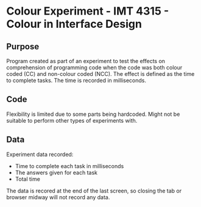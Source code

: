 # Colour Experiment - IMT 4315 - Colour in Interface Design

## Purpose
Program created as part of an experiment to test the effects on comprehension of programming code when
the code was both colour coded (CC) and non-colour coded (NCC). The effect is defined as the time to complete
tasks. The time is recorded in milliseconds.     

## Code
Flexibility is limited due to some parts being hardcoded. Might not be suitable to perform
other types of experiments with.

## Data
Experiment data recorded:

- Time to complete each task in milliseconds
- The answers given for each task
- Total time

The data is recored at the end of the last screen, so closing the tab or browser midway will not
record any data.
